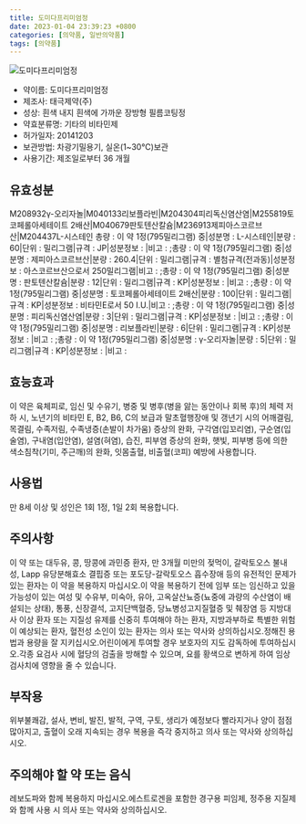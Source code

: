 ```yaml
---
title: 도미다프리미엄정
date: 2023-01-04 23:39:23 +0800
categories: [의약품, 일반의약품]
tags: [의약품]
---
```

![도미다프리미엄정](https://nedrug.mfds.go.kr/pbp/cmn/itemImageDownload/1N7WiIONwvd)

- 약이름: 도미다프리미엄정
- 제조사: 태극제약(주)
- 성상: 흰색 내지 흰색에 가까운 장방형 필름코팅정
- 약효분류명: 기타의 비타민제
- 허가일자: 20141203
- 보관방법: 차광기밀용기, 실온(1~30℃)보관
- 사용기간: 제조일로부터 36 개월
## 유효성분
M208932γ-오리자놀|M040133리보플라빈|M204304피리독신염산염|M255819토코페롤아세테이트 2배산|M040679판토텐산칼슘|M236913제피아스코르브산|M204437L-시스테인
총량 : 이 약 1정(795밀리그램) 중|성분명 : L-시스테인|분량 : 60|단위 : 밀리그램|규격 : JP|성분정보 : |비고 : ;총량 : 이 약 1정(795밀리그램) 중|성분명 : 제피아스코르브산|분량 : 260.4|단위 : 밀리그램|규격 : 별첨규격(전과동)|성분정보 : 아스코르브산으로서 250밀리그램|비고 : ;총량 : 이 약 1정(795밀리그램) 중|성분명 : 판토텐산칼슘|분량 : 12|단위 : 밀리그램|규격 : KP|성분정보 : |비고 : ;총량 : 이 약 1정(795밀리그램) 중|성분명 : 토코페롤아세테이트 2배산|분량 : 100|단위 : 밀리그램|규격 : KP|성분정보 : 비타민E로서 50 I.U.|비고 : ;총량 : 이 약 1정(795밀리그램) 중|성분명 : 피리독신염산염|분량 : 3|단위 : 밀리그램|규격 : KP|성분정보 : |비고 : ;총량 : 이 약 1정(795밀리그램) 중|성분명 : 리보플라빈|분량 : 6|단위 : 밀리그램|규격 : KP|성분정보 : |비고 : ;총량 : 이 약 1정(795밀리그램) 중|성분명 : γ-오리자놀|분량 : 5|단위 : 밀리그램|규격 : KP|성분정보 : |비고 :
## 효능효과
이 약은 육체피로, 임신 및 수유기, 병중 및 병후(병을 앓는 동안이나 회복 후)의 체력 저하 시, 노년기의 비타민 E, B2, B6, C의 보급과 말초혈행장애 및 갱년기 시의 어깨결림, 목결림, 수족저림, 수족냉증(손발이 차가움) 증상의 완화, 구각염(입꼬리염), 구순염(입술염), 구내염(입안염), 설염(혀염), 습진, 피부염 증상의 완화, 햇빛, 피부병 등에 의한 색소침착(기미, 주근깨)의 완화, 잇몸출혈, 비출혈(코피) 예방에 사용합니다.
## 사용법
만 8세 이상 및 성인은 1회 1정, 1일 2회 복용합니다.
## 주의사항
이 약 또는 대두유, 콩, 땅콩에 과민증 환자, 만 3개월 미만의 젖먹이, 갈락토오스 불내성, Lapp 유당분해효소 결핍증 또는 포도당-갈락토오스 흡수장애 등의 유전적인 문제가 있는 환자는 이 약을 복용하지 마십시오.이 약을 복용하기 전에 임부 또는 임신하고 있을 가능성이 있는 여성 및 수유부, 미숙아, 유아, 고옥살산뇨증(뇨중에 과량의 수산염이 배설되는 상태), 통풍, 신장결석, 고지단백혈증, 당뇨병성고지질혈증 및 췌장염 등 지방대사 이상 환자 또는 지질성 유제를 신중히 투여해야 하는 환자, 지방과부하로 특별한 위험이 예상되는 환자, 혈전성 소인이 있는 환자는 의사 또는 약사와 상의하십시오.정해진 용법과 용량을 잘 지키십시오.어린이에게 투여할 경우 보호자의 지도 감독하에 투여하십시오.각종 요검사 시에 혈당의 검출을 방해할 수 있으며, 요를 황색으로 변하게 하여 임상검사치에 영향을 줄 수 있습니다.
## 부작용
위부불쾌감, 설사, 변비, 발진, 발적, 구역, 구토, 생리가 예정보다 빨라지거나 양이 점점 많아지고, 출혈이 오래 지속되는 경우 복용을 즉각 중지하고 의사 또는 약사와 상의하십시오.
## 주의해야 할 약 또는 음식
레보도파와 함께 복용하지 마십시오.에스트로겐을 포함한 경구용 피임제, 정주용 지질제와 함께 사용 시 의사 또는 약사와 상의하십시오.
